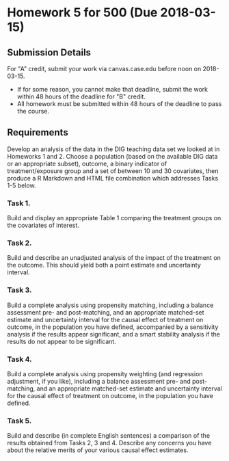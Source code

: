 # Homework 5 for 500 (Due 2018-03-15)

## Submission Details

For "A" credit, submit your work via canvas.case.edu before noon on 2018-03-15. 

- If for some reason, you cannot make that deadline, submit the work within 48 hours of the deadline for "B" credit.
- All homework must be submitted within 48 hours of the deadline to pass the course.

## Requirements

Develop an analysis of the data in the DIG teaching data set we looked at in Homeworks 1 and 2. Choose a population (based on the available DIG data or an appropriate subset), outcome, a binary indicator of treatment/exposure group and a set of between 10 and 30 covariates, then produce a R Markdown and HTML file combination which addresses Tasks 1-5 below.

### Task 1. 

Build and display an appropriate Table 1 comparing the treatment groups on the covariates of interest.

### Task 2.

Build and describe an unadjusted analysis of the impact of the treatment on the outcome. This should yield both a point estimate and uncertainty interval.

### Task 3. 

Build a complete analysis using propensity matching, including a balance assessment pre- and post-matching, and an appropriate matched-set estimate and uncertainty interval for the causal effect of treatment on outcome, in the population you have defined, accompanied by a sensitivity analysis if the results appear significant, and a smart stability analysis if the results do not appear to be significant.

### Task 4.

Build a complete analysis using propensity weighting (and regression adjustment, if you like), including a balance assessment pre- and post-matching, and an appropriate matched-set estimate and uncertainty interval for the causal effect of treatment on outcome, in the population you have defined.

### Task 5. 

Build and describe (in complete English sentences) a comparison of the results obtained from Tasks 2, 3 and 4. Describe any concerns you have about the relative merits of your various causal effect estimates.

